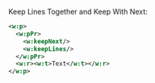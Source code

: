 Keep Lines Together and Keep With Next:

```xml
<w:p>
  <w:pPr>
    <w:keepNext/>
    <w:keepLines/>
  </w:pPr>
  <w:r><w:t>Text</w:t></w:r>
</w:p>
```
